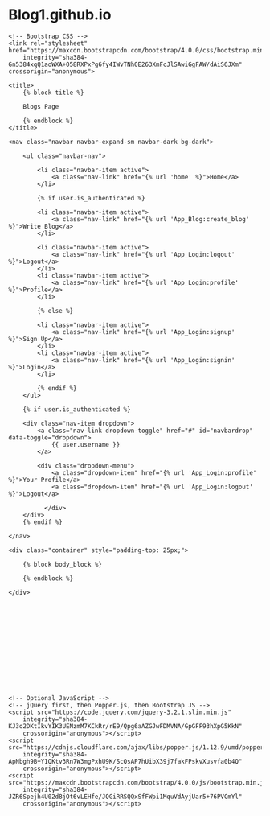 # Blog1.github.io

<!doctype html>
<html lang="en">

<head>
    <!-- Required meta tags -->
    <meta charset="utf-8">
    <meta name="viewport" content="width=device-width, initial-scale=1, shrink-to-fit=no">

    <!-- Bootstrap CSS -->
    <link rel="stylesheet" href="https://maxcdn.bootstrapcdn.com/bootstrap/4.0.0/css/bootstrap.min.css"
        integrity="sha384-Gn5384xqQ1aoWXA+058RXPxPg6fy4IWvTNh0E263XmFcJlSAwiGgFAW/dAiS6JXm" crossorigin="anonymous">

    <title>
        {% block title %}

        Blogs Page

        {% endblock %}
    </title>
</head>

<body>

    <nav class="navbar navbar-expand-sm navbar-dark bg-dark">

        <ul class="navbar-nav">

            <li class="navbar-item active">
                <a class="nav-link" href="{% url 'home' %}">Home</a>
            </li>

            {% if user.is_authenticated %}

            <li class="navbar-item active">
                <a class="nav-link" href="{% url 'App_Blog:create_blog' %}">Write Blog</a>
            </li>

            <li class="navbar-item active">
                <a class="nav-link" href="{% url 'App_Login:logout' %}">Logout</a>
            </li>
            <li class="navbar-item active">
                <a class="nav-link" href="{% url 'App_Login:profile' %}">Profile</a>
            </li>

            {% else %}

            <li class="navbar-item active">
                <a class="nav-link" href="{% url 'App_Login:signup' %}">Sign Up</a>
            </li>
            <li class="navbar-item active">
                <a class="nav-link" href="{% url 'App_Login:signin' %}">Login</a>
            </li>

            {% endif %}
        </ul>

        {% if user.is_authenticated %}

        <div class="nav-item dropdown">
            <a class="nav-link dropdown-toggle" href="#" id="navbardrop" data-toggle="dropdown">
                {{ user.username }}
            </a>

            <div class="dropdown-menu">
                <a class="dropdown-item" href="{% url 'App_Login:profile' %}">Your Profile</a>
                <a class="dropdown-item" href="{% url 'App_Login:logout' %}">Logout</a>
                
              </div>
        </div>
        {% endif %}

    </nav>

    <div class="container" style="padding-top: 25px;">

        {% block body_block %}

        {% endblock %}

    </div>














    <!-- Optional JavaScript -->
    <!-- jQuery first, then Popper.js, then Bootstrap JS -->
    <script src="https://code.jquery.com/jquery-3.2.1.slim.min.js"
        integrity="sha384-KJ3o2DKtIkvYIK3UENzmM7KCkRr/rE9/Qpg6aAZGJwFDMVNA/GpGFF93hXpG5KkN"
        crossorigin="anonymous"></script>
    <script src="https://cdnjs.cloudflare.com/ajax/libs/popper.js/1.12.9/umd/popper.min.js"
        integrity="sha384-ApNbgh9B+Y1QKtv3Rn7W3mgPxhU9K/ScQsAP7hUibX39j7fakFPskvXusvfa0b4Q"
        crossorigin="anonymous"></script>
    <script src="https://maxcdn.bootstrapcdn.com/bootstrap/4.0.0/js/bootstrap.min.js"
        integrity="sha384-JZR6Spejh4U02d8jOt6vLEHfe/JQGiRRSQQxSfFWpi1MquVdAyjUar5+76PVCmYl"
        crossorigin="anonymous"></script>
</body>

</html>
